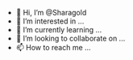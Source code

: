 - 👋 Hi, I’m @Sharagold
- 👀 I’m interested in ...
- 🌱 I’m currently learning ...
- 💞️ I’m looking to collaborate on ...
- 📫 How to reach me ...

<!---
Sharagold/Sharagold is a ✨ special ✨ repository because its `README.md` (this file) appears on your GitHub profile.
You can click the Preview link to take a look at your changes.
--->
